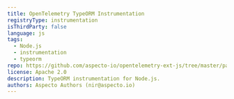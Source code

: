 ```yaml
---
title: OpenTelemetry TypeORM Instrumentation
registryType: instrumentation
isThirdParty: false
language: js
tags:
  - Node.js
  - instrumentation
  - typeorm
repo: https://github.com/aspecto-io/opentelemetry-ext-js/tree/master/packages/instrumentation-typeorm
license: Apache 2.0
description: TypeORM instrumentation for Node.js.
authors: Aspecto Authors (nir@aspecto.io)
---
```

